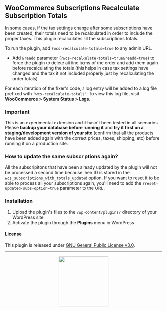 ## WooCommerce Subscriptions Recalculate Subscription Totals

In some cases, if the tax settings change after some subscriptions have been created, their totals need to be recalculated in order to include the proper taxes. This plugin recalculates all the subscriptions totals.

To run the plugin, add `?wcs-recalculate-totals=true` to any admin URL.
- Add `&readd` parameter (`?wcs-recalculate-totals=true&readd=true`) to force the plugin to delete all line items of the order and add them again before recalculating the totals (this helps in case tax settings have changed and the tax it not included properly just by recalculating the order totals)

For each iteration of the fixer's code, a log entry will be added to a log file prefixed with `'wcs-recalculate-totals'`. To view this log file, visit **WooCommerce > System Status > Logs**.

### Important

This is an experimental extension and it hasn't been tested in all scenarios. Please **backup your database before running it** and **try it first on a staging/development version of your site** (confirm that all the products have been added again with the correct prices, taxes, shipping, etc) before running it on a production site. 

### How to update the same subscriptions again?
All the subscripitons that have been already updated by the plugin will not be processed a second time because their ID is stored in the `wcs_subscriptions_with_totals_updated` option. If you want to reset it to be able to process all your subscriptions again, you'll need to add the `?reset-updated-subs-option=true` parameter to the URL. 

### Installation

1. Upload the plugin's files to the `/wp-content/plugins/` directory of your WordPress site
1. Activate the plugin through the **Plugins** menu in WordPress


#### License

This plugin is released under [GNU General Public License v3.0](http://www.gnu.org/licenses/gpl-3.0.html).

---

<p align="center">
<img src="https://cloud.githubusercontent.com/assets/235523/11986380/bb6a0958-a983-11e5-8e9b-b9781d37c64a.png" width="160">
</p>

